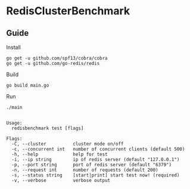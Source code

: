 # RedisClusterBenchmark

## Guide

Install
```shell
go get -u github.com/spf13/cobra/cobra
go get -u github.com/go-redis/redis
```

Build
```shell
go build main.go
```

Run
```shell
./main
```

```shell

Usage:
  redisbenchmark test [flags]

Flags:
  -C, --cluster          cluster mode on/off
  -c, --concurrent int   number of concurrent clients (default 500)
  -h, --help             help for test
  -i, --ip string        ip of redis server (default "127.0.0.1")
  -p, --port string      port of redis server (default "6379")
  -n, --request int      number of requests (default 200)
  -s, --status string    [start|print] start test now! (required)
  -v, --verbose          verbose output

```
